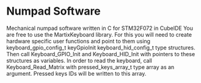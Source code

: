 # Numpad Software
Mechanical numpad software written in C for STM32F072 in CubeIDE
You are free to use the MartixKeyboard library.
For this you will need to create hardware specific user functions and point to them using keyboard_gpio_config_t keyGpioInit
	keyboard_hid_config_t type structures. Then call Keyboard_GPIO_Init and Keyboard_HID_Init with pointers to these structures as variables.
 In order to read the keyboard, call Keyboard_Read_Matrix with pressed_keys_array_t type array as an argument.
 Pressed keys IDs will be written to this array. 
